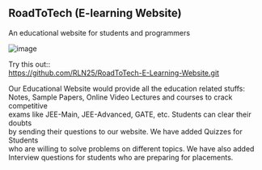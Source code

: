 ## RoadToTech (E-learning Website)
An educational website for students and programmers  

![image](https://github.com/RLN25/RoadToTech-E-Learning-Website/assets/95609283/3cc0e4da-f553-4e34-a377-50fbcc6c8279)


Try this out::  
https://github.com/RLN25/RoadToTech-E-Learning-Website.git

Our Educational Website would provide all the education related stuffs:  
Notes, Sample Papers, Online Video Lectures and courses to crack competitive  
exams like JEE-Main, JEE-Advanced, GATE, etc. Students can clear their doubts  
by sending their questions to our website. We have added Quizzes for Students  
who are willing to solve problems on different topics. We have also added  
Interview questions for students who are preparing for placements.  
  

   



